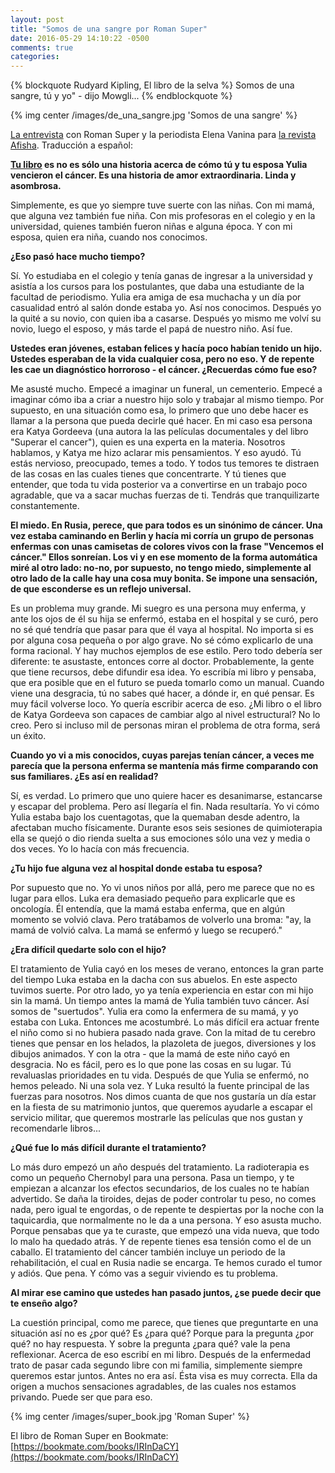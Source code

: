```yaml
---
layout: post
title: "Somos de una sangre por Roman Super"
date: 2016-05-29 14:10:22 -0500
comments: true
categories:
---
```


{% blockquote Rudyard Kipling, El libro de la selva %}
Somos de una sangre, tú y yo" - dijo Mowgli...
{% endblockquote %}

{% img center /images/de_una_sangre.jpg 'Somos de una sangre' %}

[La entrevista](https://daily.afisha.ru/archive/gorod/people/esli-est-ad-na-zemle-eto-kashirka-roman-super-o-tom-kak-perezhit-rak-zheny/)
con Roman Super y la periodista Elena Vanina para
[la revista Afisha](https://daily.afisha.ru/archive/gorod/people/esli-est-ad-na-zemle-eto-kashirka-roman-super-o-tom-kak-perezhit-rak-zheny/).
Traducción a español:

**[Tu libro](https://www.goodreads.com/book/show/27394679) es no es sólo
una historia acerca de cómo tú y tu esposa Yulia vencieron el cáncer.
Es una historia de amor extraordinaria. Linda y asombrosa.**

Simplemente, es que yo siempre tuve suerte con las niñas.
Con mi mamá, que alguna vez también fue niña.
Con mis profesoras en el colegio y en la universidad,
quienes también fueron niñas e alguna época.
Y con mi esposa, quien era niña, cuando nos conocimos.

**¿Eso pasó hace mucho tiempo?**

Sí. Yo estudiaba en el colegio y tenía ganas de ingresar a la universidad y
asistía a los cursos para los postulantes, que daba una estudiante de la facultad de periodismo.
Yulia era amiga de esa muchacha y un día por casualidad entró al salón donde estaba yo.
Así nos conocimos. Después yo la quité a su novio, con quien iba a casarse.
Después yo mismo me volví su novio, luego el esposo, y más tarde el papá de nuestro niño.
Así fue.

**Ustedes eran jóvenes, estaban felices y hacía poco habían tenido un hijo.
Ustedes esperaban de la vida cualquier cosa, pero no eso.
Y de repente les cae un diagnóstico horroroso - el cáncer.
¿Recuerdas cómo fue eso?**

Me asusté mucho. Empecé a imaginar un funeral, un cementerio.
Empecé a imaginar cómo iba a criar a nuestro hijo solo y trabajar al mismo tiempo.
Por supuesto, en una situación como esa, lo primero que uno debe hacer es llamar
a la persona que pueda decirle qué hacer. En mi caso esa persona era Katya Gordeeva
(una autora la las películas documentales y del libro "Superar el cancer"),
quien es una experta en la materia. Nosotros hablamos,
y Katya me hizo aclarar mis pensamientos. Y eso ayudó.
Tú estás nervioso, preocupado, temes a todo. Y todos tus temores te distraen
de las cosas en las cuales tienes que concentrarte. Y tú tienes que entender,
que toda tu vida posterior va a convertirse en un trabajo poco agradable,
que va a sacar muchas fuerzas de ti. Tendrás que tranquilizarte constantemente.

**El miedo. En Rusia, perece, que para todos es un sinónimo de cáncer.
Una vez estaba caminando en Berlin y hacía mi corría un grupo de personas
enfermas con unas camisetas de colores vivos con la frase "Vencemos el cáncer."
Ellos sonreían. Los vi y en ese momento de la forma automática miré al
otro lado: no-no, por supuesto, no tengo miedo, simplemente al otro lado
de la calle hay una cosa muy bonita. Se impone una sensación, de que esconderse
es un reflejo universal.**

Es un problema muy grande. Mi suegro es una persona muy enferma, y ante los ojos
de él su hija se enfermó, estaba en el hospital y se curó,
pero no sé qué tendría que pasar para que él vaya al hospital.
No importa si es por alguna cosa pequeña o por algo grave.
No sé cómo explicarlo de una forma racional. Y hay muchos ejemplos de ese estilo.
Pero todo debería ser diferente: te asustaste, entonces corre al doctor.
Probablemente, la gente que tiene recursos, debe difundir esa idea.
Yo escribía mi libro y pensaba, que era posible que en el futuro se pueda tomarlo como un manual.
Cuando viene una desgracia, tú no sabes qué hacer, a dónde ir, en qué pensar.
Es muy fácil volverse loco. Yo quería escribir acerca de eso.
¿Mi libro o el libro de Katya Gordeeva son capaces de cambiar algo al nivel estructural?
No lo creo. Pero si incluso mil de personas miran el problema de otra forma, será un éxito.

**Cuando yo vi a mis conocidos, cuyas parejas tenían cáncer, a veces me parecía
que la persona enferma se mantenía más firme comparando con sus familiares.
¿Es así en realidad?**

Sí, es verdad. Lo primero que uno quiere hacer es desanimarse, estancarse
y escapar del problema. Pero así llegaría el fin. Nada resultaría.
Yo vi cómo Yulia estaba bajo los cuentagotas, que la quemaban desde adentro,
la afectaban mucho físicamente. Durante esos seis sesiones de quimioterapia
ella se quejó o dio rienda suelta a sus emociones sólo una vez y media o dos veces.
Yo lo hacía con más frecuencia.

**¿Tu hijo fue alguna vez al hospital donde estaba tu esposa?**

Por supuesto que no. Yo vi unos niños por allá, pero me parece que no
es lugar para ellos. Luka era demasiado pequeño para explicarle que es oncología.
Él entendía, que la mamá estaba enferma, que en algún momento se volvió clava.
Pero tratábamos de volverlo una broma: "ay, la mamá de volvió calva.
La mamá se enfermó y luego se recuperó."

**¿Era difícil quedarte solo con el hijo?**

El tratamiento de Yulia cayó en los meses de verano, entonces la gran parte
del tiempo Luka estaba en la dacha con sus abuelos. En este aspecto
tuvimos suerte. Por otro lado, yo ya tenía experiencia en estar con mi hijo
sin la mamá. Un tiempo antes la mamá de Yulia también tuvo cáncer.
Así somos de "suertudos". Yulia era como la enfermera de su mamá,
y yo estaba con Luka. Entonces me acostumbré. Lo más difícil era actuar
frente el niño como si no hubiera pasado nada grave. Con la mitad de
tu cerebro tienes que pensar en los helados, la plazoleta de juegos,
diversiones y los dibujos animados. Y con la otra - que la mamá de este
niño cayó en desgracia. No es fácil, pero es lo que pone las cosas en su lugar.
Tú revaluaslas prioridades en tu vida. Después de que Yulia se enfermó,
no hemos peleado. Ni una sola vez. Y Luka resultó la fuente principal de
las fuerzas para nosotros. Nos dimos cuanta de que nos gustaría un día estar
en la fiesta de su matrimonio juntos, que queremos ayudarle a escapar
el servicio militar, que queremos mostrarle las películas que nos gustan
y recomendarle libros...

**¿Qué fue lo más difícil durante el tratamiento?**

Lo más duro empezó un año después del tratamiento. La radioterapia es como
un pequeño Chernobyl para una persona. Pasa un tiempo, y te empiezan a alcanzar
los efectos secundarios, de los cuales no te habían advertido. Se daña la tiroides,
dejas de poder controlar tu peso, no comes nada, pero igual te engordas,
o de repente te despiertas por la noche con la taquicardia, que normalmente
no le da a una persona. Y eso asusta mucho. Porque pensabas que ya te curaste,
que empezó una vida nueva, que todo lo malo ha quedado atrás.
Y de repente tienes esa tensión como el de un caballo.
El tratamiento del cáncer también incluye un periodo de la rehabilitación,
el cual en Rusia nadie se encarga. Te hemos curado el tumor y adiós.
Que pena. Y cómo vas a seguir viviendo es tu problema.

**Al mirar ese camino que ustedes han pasado juntos, ¿se puede decir que te enseño algo?**

La cuestión principal, como me parece, que tienes que preguntarte en
una situación así no es ¿por qué? Es ¿para qué?  Porque para la pregunta
¿por qué? no hay respuesta. Y sobre la pregunta ¿para qué? vale la pena reflexionar.
Acerca de eso escribí en mi libro. Después de la enfermedad trato de pasar
cada segundo libre con mi familia, simplemente siempre queremos estar juntos.
Antes no era así. Ésta visa es muy correcta. Ella da origen a muchos sensaciones
agradables, de las cuales nos estamos privando. Puede ser que para eso.

{% img center /images/super_book.jpg 'Roman Super' %}

El libro de Roman Super en Bookmate:
[https://bookmate.com/books/IRInDaCY](https://bookmate.com/books/IRInDaCY)
